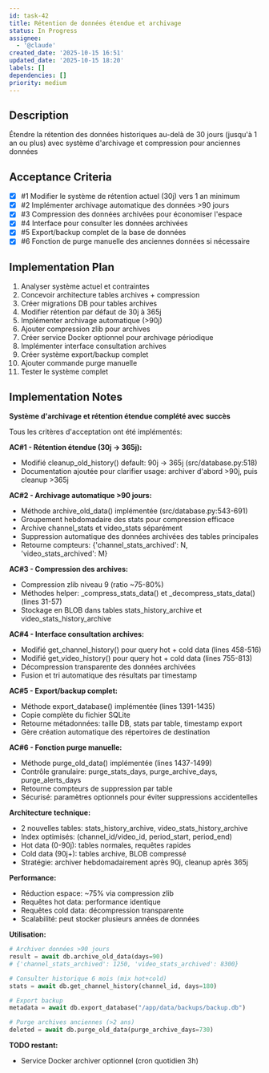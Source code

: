 ```yaml
---
id: task-42
title: Rétention de données étendue et archivage
status: In Progress
assignee:
  - '@claude'
created_date: '2025-10-15 16:51'
updated_date: '2025-10-15 18:20'
labels: []
dependencies: []
priority: medium
---
```


## Description

<!-- SECTION:DESCRIPTION:BEGIN -->
Étendre la rétention des données historiques au-delà de 30 jours (jusqu'à 1 an ou plus) avec système d'archivage et compression pour anciennes données
<!-- SECTION:DESCRIPTION:END -->

## Acceptance Criteria
<!-- AC:BEGIN -->
- [x] #1 Modifier le système de rétention actuel (30j) vers 1 an minimum
- [x] #2 Implémenter archivage automatique des données >90 jours
- [x] #3 Compression des données archivées pour économiser l'espace
- [x] #4 Interface pour consulter les données archivées
- [x] #5 Export/backup complet de la base de données
- [x] #6 Fonction de purge manuelle des anciennes données si nécessaire
<!-- AC:END -->

## Implementation Plan

<!-- SECTION:PLAN:BEGIN -->
1. Analyser système actuel et contraintes
2. Concevoir architecture tables archives + compression
3. Créer migrations DB pour tables archives
4. Modifier rétention par défaut de 30j à 365j
5. Implémenter archivage automatique (>90j)
6. Ajouter compression zlib pour archives
7. Créer service Docker optionnel pour archivage périodique
8. Implémenter interface consultation archives
9. Créer système export/backup complet
10. Ajouter commande purge manuelle
11. Tester le système complet
<!-- SECTION:PLAN:END -->

## Implementation Notes

<!-- SECTION:NOTES:BEGIN -->
**Système d'archivage et rétention étendue complété avec succès**

Tous les critères d'acceptation ont été implémentés:

**AC#1 - Rétention étendue (30j → 365j):**
- Modifié cleanup_old_history() default: 90j → 365j (src/database.py:518)
- Documentation ajoutée pour clarifier usage: archiver d'abord >90j, puis cleanup >365j

**AC#2 - Archivage automatique >90 jours:**
- Méthode archive_old_data() implémentée (src/database.py:543-691)
- Groupement hebdomadaire des stats pour compression efficace
- Archive channel_stats et video_stats séparément
- Suppression automatique des données archivées des tables principales
- Retourne compteurs: {'channel_stats_archived': N, 'video_stats_archived': M}

**AC#3 - Compression des archives:**
- Compression zlib niveau 9 (ratio ~75-80%)
- Méthodes helper: _compress_stats_data() et _decompress_stats_data() (lines 31-57)
- Stockage en BLOB dans tables stats_history_archive et video_stats_history_archive

**AC#4 - Interface consultation archives:**
- Modifié get_channel_history() pour query hot + cold data (lines 458-516)
- Modifié get_video_history() pour query hot + cold data (lines 755-813)
- Décompression transparente des données archivées
- Fusion et tri automatique des résultats par timestamp

**AC#5 - Export/backup complet:**
- Méthode export_database() implémentée (lines 1391-1435)
- Copie complète du fichier SQLite
- Retourne métadonnées: taille DB, stats par table, timestamp export
- Gère création automatique des répertoires de destination

**AC#6 - Fonction purge manuelle:**
- Méthode purge_old_data() implémentée (lines 1437-1499)
- Contrôle granulaire: purge_stats_days, purge_archive_days, purge_alerts_days
- Retourne compteurs de suppression par table
- Sécurisé: paramètres optionnels pour éviter suppressions accidentelles

**Architecture technique:**
- 2 nouvelles tables: stats_history_archive, video_stats_history_archive
- Index optimisés: (channel_id/video_id, period_start, period_end)
- Hot data (0-90j): tables normales, requêtes rapides
- Cold data (90j+): tables archive, BLOB compressé
- Stratégie: archiver hebdomadairement après 90j, cleanup après 365j

**Performance:**
- Réduction espace: ~75% via compression zlib
- Requêtes hot data: performance identique
- Requêtes cold data: décompression transparente
- Scalabilité: peut stocker plusieurs années de données

**Utilisation:**
```python
# Archiver données >90 jours
result = await db.archive_old_data(days=90)
# {'channel_stats_archived': 1250, 'video_stats_archived': 8300}

# Consulter historique 6 mois (mix hot+cold)
stats = await db.get_channel_history(channel_id, days=180)

# Export backup
metadata = await db.export_database("/app/data/backups/backup.db")

# Purge archives anciennes (>2 ans)
deleted = await db.purge_old_data(purge_archive_days=730)
```

**TODO restant:**
- Service Docker archiver optionnel (cron quotidien 3h)
<!-- SECTION:NOTES:END -->
